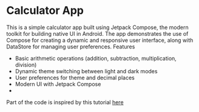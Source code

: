 # Calculator App
This is a simple calculator app built using Jetpack Compose, the modern toolkit for building native UI in Android. The app demonstrates the use of Compose for creating a dynamic and responsive user interface, along with DataStore for managing user preferences.
Features

* Basic arithmetic operations (addition, subtraction, multiplication, division)
* Dynamic theme switching between light and dark modes
* User preferences for theme and decimal places
* Modern UI with Jetpack Compose
* 
Part of the code is inspired by this tutorial [here](https://medium.com/@4get.prakhar/calculator-app-using-jetpack-compose-447836b7faf2)